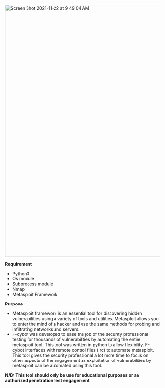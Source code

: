 <img width="821" alt="Screen Shot 2021-11-22 at 9 49 04 AM" src="https://user-images.githubusercontent.com/37482108/142830650-5fd19ff1-4ce3-4735-b32d-1c0bbee36182.png">

**Requirement**
- Python3
- Os module
- Subprocess module
- Nmap
- Metasploit Framework

**Purpose**

- Metasploit framework is an essential tool for discovering hidden vulnerabilities using a variety of tools and utilities. Metasploit allows you to enter the mind of a hacker and use the same methods for probing and infiltrating networks and servers. 
- F-cybot was developed to ease the job of the security professional testing for thousands of vulnerabilities by automating the entire metasploit tool. This tool was written in python to allow flexibility. F-cybot interfaces with remote control files (.rc) to automate metasploit. This tool gives the security professional a lot more time to focus on other aspects of the engagement as exploitation of vulnerabilities by metasploit can be automated using this tool.


**N/B: This tool should only be use for educational purposes or an authorized penetration test engagement**

